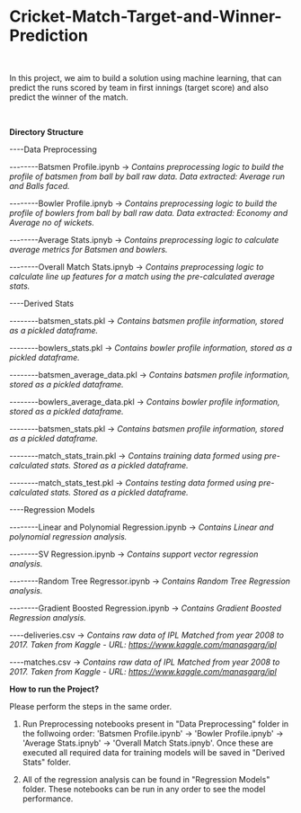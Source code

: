 Cricket-Match-Target-and-Winner-Prediction
==========================================

 

In this project, we aim to build a solution using machine learning, 
that can predict the runs scored by team in first innings (target score) 
and also predict the winner of the match.

 

**Directory Structure**


\----Data Preprocessing

\--------Batsmen Profile.ipynb -\> *Contains preprocessing logic to build the profile of batsmen
									from ball by ball raw data. Data extracted: Average run and Balls faced.*

\--------Bowler Profile.ipnyb -\> *Contains preprocessing logic to build the profile of bowlers
								   from ball by ball raw data. Data extracted: Economy and Average no of wickets.*
									
\--------Average Stats.ipnyb -\> *Contains preprocessing logic to calculate average metrics for
								  Batsmen and bowlers.*

\--------Overall Match Stats.ipnyb -\> *Contains preprocessing logic to calculate line up features for 
										a match using the pre-calculated average stats.*

										
\----Derived Stats

\--------batsmen_stats.pkl -\> *Contains batsmen profile information, stored as a pickled dataframe.*

\--------bowlers_stats.pkl -\> *Contains bowler profile information, stored as a pickled dataframe.*

\--------batsmen_average_data.pkl -\> *Contains batsmen profile information, stored as a pickled dataframe.*

\--------bowlers_average_data.pkl -\> *Contains bowler profile information, stored as a pickled dataframe.*

\--------batsmen_stats.pkl -\> *Contains batsmen profile information, stored as a pickled dataframe.*

\--------match_stats_train.pkl -\> *Contains training data formed using pre-calculated stats. Stored 
									as a pickled dataframe.*

\--------match_stats_test.pkl -\> *Contains testing data formed using pre-calculated stats. Stored 
								   as a pickled dataframe.*
 

\----Regression Models

\--------Linear and Polynomial Regression.ipynb -\> *Contains Linear and polynomial regression analysis.*

\--------SV Regression.ipynb -\> *Contains support vector regression analysis.*

\--------Random Tree Regressor.ipynb -\> *Contains Random Tree Regression analysis.*

\--------Gradient Boosted Regression.ipynb -\> *Contains Gradient Boosted Regression analysis.*


\----deliveries.csv -\> *Contains raw data of IPL Matched from year 2008 to 2017. Taken from Kaggle - URL:
						 https://www.kaggle.com/manasgarg/ipl*
						 
						 
\----matches.csv -\> *Contains raw data of IPL Matched from year 2008 to 2017. Taken from Kaggle - URL:
						 https://www.kaggle.com/manasgarg/ipl*
						 

						 
**How to run the Project?**

Please perform the steps in the same order.
 

1.  Run Preprocessing notebooks present in "Data Preprocessing" folder in the
	follwoing order: 'Batsmen Profile.ipynb' -> 'Bowler Profile.ipnyb' ->
	'Average Stats.ipnyb' -> 'Overall Match Stats.ipnyb'. Once these are
	executed all required data for training models will be saved in "Derived Stats"
	folder.

2.  All of the regression analysis can be found in "Regression Models" folder.
	These notebooks can be run in any order to see the model performance.
